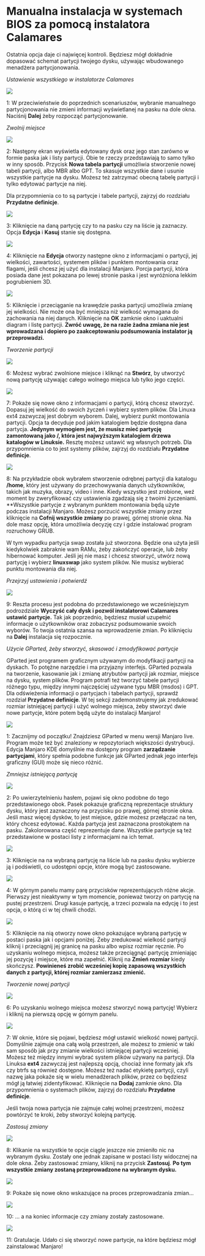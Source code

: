 # Manualna instalacja w systemach BIOS za pomocą instalatora Calamares

Ostatnia opcja daje ci najwięcej kontroli. Będziesz mógł dokładnie dopasować schemat partycji twojego dysku, używając wbudowanego menadżera partycjonowania.

*Ustawienie wszystkiego w instalatorze Calamares*

![](../images/install20.png)

1: W przeciwieństwie do poprzednich scenariuszów, wybranie manualnego partycjonowania nie zmieni informacji wyświetlanej na pasku na dole okna. Naciśnij **Dalej** żeby rozpocząć partycjonowanie.

*Zwolnij miejsce*

![](../images/install21.png)

2: Następny ekran wyświetla edytowany dysk oraz jego stan zarówno w formie paska jak i listy partycji. Obie te rzeczy przedstawiają to samo tylko w inny sposób. Przycisk **Nowa tabela partycji** umożliwia stworzenie nowej tabeli partycji, albo MBR albo GPT. To skasuje wszystkie dane i usunie wszystkie partycje na dysku. Możesz też zatrzymać obecną tabelę partycji i tylko edytować partycje na niej.

Dla przypomnienia co to są partycje i tabele partycji, zajrzyj do rozdziału **Przydatne definicje**.

![](../images/install22.png)

3: Kliknięcie na daną partycję czy to na pasku czy na liście ją zaznaczy. Opcja **Edycja** i **Kasuj** stanie się dostępna.

![](../images/install23.png)

4: Kliknięcie na **Edycja** otworzy następne okno z informacjami o partycji, jej wielkości, zawartości, systemem plików i punktem montowania oraz flagami, jeśli chcesz jej użyć dla instalacji Manjaro. Porcja partycji, która posiada dane jest pokazana po lewej stronie paska i jest wyróżniona lekkim pogrubieniem 3D.

![](../images/install24.png)

5: Kliknięcie i przeciąganie na krawędzie paska partycji umożliwia zmianę jej wielkości. Nie może ona być mniejsza niż wielkość wymagana do zachowania na niej danych. Kliknięcie na **OK** zamknie okno i uaktualni diagram i listę partycji. **Zwróć uwagę, że na razie żadna zmiana nie jest wprowadzana i dopiero po zaakceptowaniu podsumowania instalator ją przeprowadzi.**

*Tworzenie partycji*

![](../images/install25.png)

6: Możesz wybrać zwolnione miejsce i kliknąć na **Stwórz**, by utworzyć  nową partycję używając całego wolnego miejsca lub tylko jego części.

![](../images/install26.png)

7: Pokaże się nowe okno z informacjami o partycji, którą chcesz stworzyć. Dopasuj jej wielkość do swoich życzeń i wybierz system plików. Dla Linuxa ext4 zazwyczaj jest dobrym wyborem. Dalej, wybierz punkt montowania partycji. Opcja ta decyduje pod jakim katalogiem będzie dostępna dana partycja. **Jedynym wymogiem jest, że musisz mieć partycję zamontowaną jako /, która jest najwyższym katalogiem drzewa katalogów w Linuksie.** Resztę możesz ustawić wg własnych potrzeb. Dla przypomnienia co to jest systemy plików, zajrzyj do rozdziału **Przydatne definicje**.

![](../images/install27.png)

8: Na przykładzie obok wybrałem stworzenie odrębnej partycji dla katalogu **/home**, który jest używany do przechowywania danych użytkowników, takich jak muzyka, obrazy, video i inne. Kiedy wszystko jest zrobione, weź moment by zweryfikować czy ustawienia zgadzają się z twoimi życzeniami. **Wszystkie partycje z wybranym punktem montowania będą użyte podczas instalacji Manjaro. Możesz porzucić wszystkie zmiany przez kliknięcie na **Cofnij wszystkie zmiany** po prawej, górnej stronie okna. Na dole masz opcję, która umożliwia decyzję czy i gdzie instalować program rozruchowy GRUB.

W tym wypadku partycja swap została już stworzona. Będzie ona użyta jeśli kiedykolwiek zabraknie wam RAMu, żeby zakończyć operacje, lub żeby hibernować komputer. Jeśli jej nie masz i chcesz stworzyć, utwórz nową partycję i wybierz **linuxswap** jako system plików. Nie musisz wybierać punktu montowania dla niej.

*Przejrzyj ustawienia i potwierdź*

![](../images/install28.png)

9: Reszta procesu jest podobna do przedstawionego we wcześniejszym podrozdziale **Wyczyść cały dysk i pozwól instalatorowi Calamares ustawić partycje.** Tak jak poprzednio, będziesz musiał uzupełnić informacje o użytkowników oraz zobaczysz podsumowanie swoich wyborów. To twoja ostatnia szansa na wprowadzenie zmian. Po kliknięciu na **Dalej** instalacja się rozpocznie.


*Użycie GParted, żeby stworzyć, skasować i zmodyfikować partycje*

GParted jest programem graficznym używanym do modyfikacji partycji na dyskach. To potężne narzędzie i ma przyjazny interfejs. GParted pozwala na tworzenie, kasowanie jak i zmianę atrybutów partycji jak rozmiar, miejsce na dysku, system plików. Program potrafi też tworzyć tabele partycji różnego typu, między innymi najczęściej używane typu MBR (msdos) i GPT. Dla odświeżenia informacji o partycjach i tabelach partycji, sprawdź rozdział **Przydatne definicje**.
W tej sekcji zademonstrujemy jak zredukować rozmiar istniejącej partycji i użyć wolnego miejsca, żeby stworzyć dwie nowe partycje, które potem będą użyte do instalacji Manjaro!

![](../images/gparted1.png)

1: Zacznijmy od początku! Znajdziesz GParted w menu wersji Manjaro live. Program może też być znaleziony w repozytoriach większości dystrybucji. Edycja Manjaro KDE domyślnie ma dostępny program **zarządzanie partycjami**, który spełnia podobne funkcje jak GParted jednak jego interfejs graficzny (GUI) może się nieco różnić.

*Zmniejsz istniejącą partycję*


![](../images/gparted2.png)

2: Po uwierzytelnieniu hasłem, pojawi się okno podobne do tego przedstawionego obok. Pasek pokazuje graficzną reprezentacje struktury dysku, który jest zaznaczony na przycisku po prawej, górnej stronie okna. Jeśli masz więcej dysków, to jest miejsce, gdzie możesz przełączać na ten, który chcesz edytować. Każda partycja jest zaznaczona prostokątem na pasku. Zakolorowana część reprezentuje dane. Wszystkie partycje są też przedstawione w postaci listy z informacjami na ich temat.


![](../images/gparted3.png)

3: Kliknięcie na na wybraną partycję na liście lub na pasku dysku wybierze ją i podświetli, co udostępni opcje, które mogą być zastosowane.


![](../images/gparted4.png)

4: W górnym panelu mamy parę przycisków reprezentujących różne akcje. Pierwszy jest nieaktywny w tym momencie, ponieważ tworzy on partycję na pustej przestrzeni. Drugi kasuje partycję, a trzeci pozwala na edycję i to jest opcja, o którą ci w tej chwili chodzi.


![](../images/gparted5.png)

5: Kliknięcie na nią otworzy nowe okno pokazujące wybraną partycję w postaci paska jak i opcjami poniżej. Żeby zredukować wielkość partycji kliknij i przeciągnij jej granicę na pasku albo wpisz rozmiar ręcznie. Po uzyskaniu wolnego miejsca, możesz także przeciągnąć partycję zmieniając jej pozycję i miejsce, które ma zapełnić. Kliknij na **Zmień rozmiar** kiedy skończysz. **Powinieneś zrobić wcześniej kopię zapasową wszystkich danych z partycji, której rozmiar zamierzasz zmienić.**

*Tworzenie nowej partycji*


![](../images/gparted6.png)

6: Po uzyskaniu wolnego miejsca możesz stworzyć nową partycję! Wybierz i kliknij na pierwszą opcję w górnym panelu.


![](../images/gparted7.png)

7: W oknie, które się pojawi, będziesz mógł ustawić wielkość nowej partycji. Domyślnie zajmuje ona całą wolą przestrzeń, ale możesz to zmienić w taki sam sposób jak przy zmianie wielkości istniejącej partycji wcześniej. Możesz też między innymi wybrać system plików używany na partycji. Dla Linuksa **ext4** zazwyczaj jest najlepszą opcją, chociaż inne formaty jak xfs czy btrfs są również dostępne. Możesz też nadać etykietę partycji, czyli nazwę jaka pokaże się w wielu menadżerach plików, przez co będziesz mógł ją łatwiej zidentyfikować. Kliknięcie na **Dodaj** zamknie okno. Dla przypomnienia o systemach plików, zajrzyj do rozdziału **Przydatne definicje**.

Jeśli twoja nowa partycja nie zajmuje całej wolnej przestrzeni, możesz powtórzyć te kroki, żeby stworzyć kolejną partycję.

*Zastosuj zmiany*


![](../images/gparted8.png)

8: Klikanie na wszystkie te opcje ciągle jeszcze nie zmieniło nic na wybranym dysku. Zostały one jednak zapisane w postaci listy widocznej na dole okna. Żeby zastosować zmiany, kliknij na przycisk **Zastosuj**. **Po tym wszystkie zmiany zostaną przeprowadzone na wybranym dysku.**


![](../images/gparted9.png)

9: Pokaże się nowe okno wskazujące na proces przeprowadzania zmian...


![](../images/gparted11.png)


10: ... a na koniec informacje czy zmiany zostały zastosowane.


![](../images/gparted12.png)

11: Gratulacje. Udało ci się stworzyć nowe partycje, na które będziesz mógł zainstalować Manjaro!
